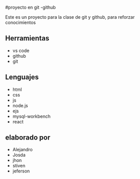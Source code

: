 #proyecto en git -github

Este es un proyecto para la clase de git y github, para reforzar conocimientos

## Herramientas

* vs code
* github
* git

## Lenguajes

* html
* css
* js
* node.js
* ejs
* mysql-workbench
* react

## elaborado por

* Alejandro
* Josda
* jhon
* stiven
* jeferson 
